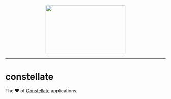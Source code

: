 <p align="center">
  <img src="https://cdn.jsdelivr.net/gh/constellators/constellate@8e303aad/assets/logo-full.png" width="250" height="152.84" />
</p>

<hr />

# constellate

The ❤️ of [Constellate](https://github.com/constellators/constellate) applications.
